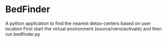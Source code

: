 # BedFinder
A python application to find the nearest detox-centers based on user location
First start the virtual environment (source/venv/activate) and then run bedfinder.py
